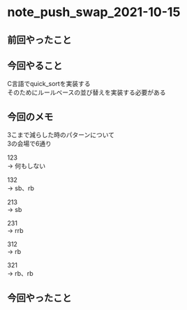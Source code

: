 # note_push_swap_2021-10-15

## 前回やったこと

## 今回やること

C言語でquick_sortを実装する  
そのためにルールベースの並び替えを実装する必要がある  

## 今回のメモ

3こまで減らした時のパターンについて  
3の会場で6通り 


123  
→ 何もしない 

132  
→ sb、rb  

213  
→ sb  

231  
→ rrb  

312  
→ rb  

321  
→ rb、rb



## 今回やったこと
